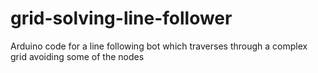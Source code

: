 # grid-solving-line-follower
Arduino code for a line following bot which traverses through a complex grid avoiding some of the nodes
